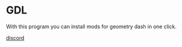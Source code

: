 <h1>GDL</h1>
With this program you can install mods for geometry dash in one click.

[discord](https://discord.gg/tWE4ySVatk)
